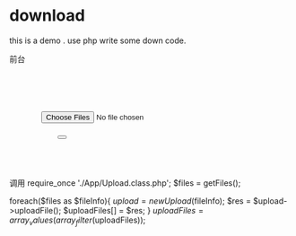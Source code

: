 # download
this is a demo . use php write some down code. 

前台
<code>
<form action="apiUpload.php" method="post" enctype="multipart/form-data">
	<div class="input-group" id="search">
		<input type="hidden" name="MAX_FILE_SIZE" value="3145728">
		<input type="file" name="myFile[]" required multiple="multiple" class="form-control" id="my-file"  accept="application/x-zip-compressed,application/gzip,image/jpeg,image/jpg,image/gif,image/png">
		<span class="input-group-btn">
			<button class="btn btn-success" type="submit" id="sub-phone"><span class="glyphicon glyphicon-open"></span></button>
		</span>
	</div>
</form>
</code>
调用
require_once './App/Upload.class.php';
$files = getFiles();


foreach($files as $fileInfo){
    $upload = new Upload($fileInfo);
    $res = $upload->uploadFile();
    $uploadFiles[] = $res;
}
$uploadFiles = array_values(array_filter($uploadFiles));






















